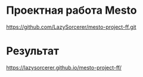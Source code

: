 # Проектная работа Mesto
https://github.com/LazySorcerer/mesto-project-ff.git

# Результат
https://lazysorcerer.github.io/mesto-project-ff/